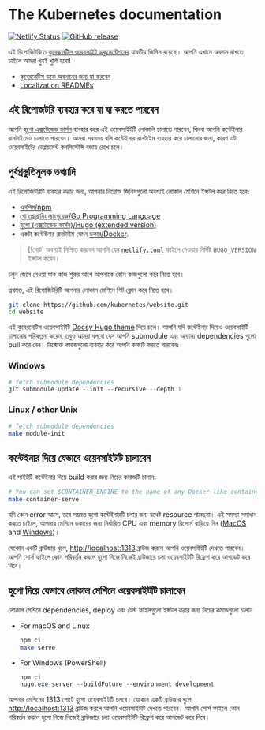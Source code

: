 # The Kubernetes documentation

[![Netlify Status](https://api.netlify.com/api/v1/badges/be93b718-a6df-402a-b4a4-855ba186c97d/deploy-status)](https://app.netlify.com/sites/kubernetes-io-main-staging/deploys) [![GitHub release](https://img.shields.io/github/release/kubernetes/website.svg)](https://github.com/kubernetes/website/releases/latest)

এই রিপোজিটরিতে [কুবেরনেটিস ওয়েবসাইট ডকুমেন্টেশনের](https://kubernetes.io/) যাবতীয় জিনিস রয়েছে। আপনি এখানে অবদান রাখতে চাইলে আমরা খুবই খুশি হবো!

- [কুবেরনেটিস ডকে অবদানের জন্য যা করবেন ](#contributing-to-the-docs)
- [Localization READMEs](#localization-readmes)

## এই রিপোজটরি ব্যবহার করে যা যা করতে পারবেন

আপনি [হুগো এক্সটেন্ডেড ভার্সন](https://gohugo.io/) ব্যবহার করে এই ওয়েবসাইটটি লোকালি চালাতে পারবেন, কিংবা আপনি কন্টেইনার রানটাইমেও চালাতে পারবেন। আমরা সবসময় বলি কন্টেইনার রানটাইম ব্যবহার করে চালানোর জন্য, কারণ এটা ওয়েবসাইটের ডেপ্লয়মেন্ট কনসিস্টেন্সি বজায় রেখে চলে। 

## পুর্বপ্রস্তুতিমুলক তথ্যাদি

এই রিপোজিটরিটি ব্যবহার করার জন্য, আপনার নিম্নোক্ত জিনিসগুলো অবশ্যই লোকাল মেশিনে ইন্সটল করে নিতে হবেঃ 

- [এনপিম/npm ](https://www.npmjs.com/)
- [গো প্রোগ্রামিং ল্যাংগুয়েজ/Go Programming Language ](https://go.dev/)
- [হুগো (এক্সটেন্ডেড ভার্সন)/Hugo (extended version) ](https://gohugo.io/)
- একটা কন্টেইনার রানটাইম যেমন [ডকার/Docker](https://www.docker.com/).

> [!নোট]
অবশ্যই নিশ্চিত করবেন আপনি যেন [`netlify.toml`](netlify.toml#L11) ফাইলে দেওয়ার নির্দিষ্ট `HUGO_VERSION` ইন্সটল করেন।

চলুন জেনে নেওয়া যাক কাজ শুরুর আগে আপনাকে কোন কাজগুলো করে নিতে হবে। 

প্রথমত, এই রিপোজিটরিটি আপনার লোকাল মেশিনে গিট ক্লোন করে নিতে হবে। 

```bash
git clone https://github.com/kubernetes/website.git
cd website
```

এই কুবেরনেটিস ওয়েবসাইটটি [Docsy Hugo theme](https://github.com/google/docsy#readme) দিয়ে চলে। আপনি যদি কন্টেইনার দিয়েও ওয়েবসাইটি চালানোর পরিকল্পনা করেন, তবুও আমরা বলবো যেন আপনি submodule এবং অন্যান্য dependencies গুলো pull করে নেন। নিন্মোক্ত কমান্ডগুলো ব্যবহার করে আপনি কাজটি করতে পারবেনঃ 

### Windows
```powershell
# fetch submodule dependencies
git submodule update --init --recursive --depth 1
```

### Linux / other Unix
```bash
# fetch submodule dependencies
make module-init
```

## কন্টেইনার দিয়ে যেভাবে ওয়েবসাইটটি চালাবেন
এই সাইটটি কন্টেইনার দিয়ে build করার জন্য নিচের কমান্ডটি চালানঃ 

```bash
# You can set $CONTAINER_ENGINE to the name of any Docker-like container tool
make container-serve
```

যদি কোন error আসে, তবে সম্ভবত হুগো কন্টেইনারটি চলার জন্য যথেষ্ট resource পাচ্ছেনা। এই সমস্যা সমাধান করতে চাইলে, আপনার মেশিনে ডকারের জন্য নির্ধারিত CPU এবং memory রিসোর্স বাড়িয়ে নিন ([MacOS](https://docs.docker.com/desktop/settings/mac/) and [Windows](https://docs.docker.com/desktop/settings/windows/))। 

যেকোন একটি ব্রাউজার খুলে, <http://localhost:1313> ব্রাউজ করলে আপনি ওয়েবসাইটটি দেখতে পারবেন। আপনি সোর্স ফাইলে কোন পরিবর্তন করলে হুগো নিজে নিজেই ব্রাউজারে চলা ওয়েবসাইটটি রিফ্রেশ করে আপডেট করে নিবে। 
 
## হুগো দিয়ে যেভাবে লোকাল মেশিনে ওয়েবসাইটটি চালাবেন 

লোকাল মেশিনে dependencies, deploy এবং টেস্ট ফাইলগুলো ইন্সটল করার জন্য নিচের কমান্ডগুলো চালান 

- For macOS and Linux
  ```bash
  npm ci
  make serve
  ```
- For Windows (PowerShell)
  ```powershell
  npm ci
  hugo.exe server --buildFuture --environment development
  ```

আপনার মেশিনের 1313 পোর্টে হুগো ওয়েবসাইটটি চলবে। যেকোন একটি ব্রাউজার খুলে, <http://localhost:1313> ব্রাউজ করলে আপনি ওয়েবসাইটটি দেখতে পারবেন। আপনি সোর্স ফাইলে কোন পরিবর্তন করলে হুগো নিজে নিজেই ব্রাউজারে চলা ওয়েবসাইটটি রিফ্রেশ করে আপডেট করে নিবে। 
